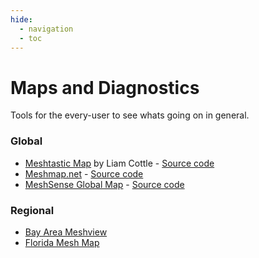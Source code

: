 ```yaml
---
hide:
  - navigation
  - toc
---
```


# Maps and Diagnostics



Tools for the every-user to see whats going on in general.

### Global

- [Meshtastic Map](https://meshtastic.liamcottle.net/) by Liam Cottle - [Source code](https://github.com/liamcottle/meshtastic-map)
- [Meshmap.net](https://meshmap.net/) - [Source code](https://github.com/brianshea2/meshmap.net)
- [MeshSense Global Map](https://meshsense.affirmatech.com/) - [Source code](https://github.com/Affirmatech/MeshSense)

### Regional

- [Bay Area Meshview](https://meshview.bayme.sh/map)
- [Florida Mesh Map](https://map.areyoumeshingwith.us/?lat=28.258786255470607&lng=278.89892578125006&zoom=8)